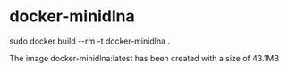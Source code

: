 # docker-minidlna


sudo docker build --rm -t docker-minidlna .

The image docker-minidlna:latest has been created with a size of 43.1MB
